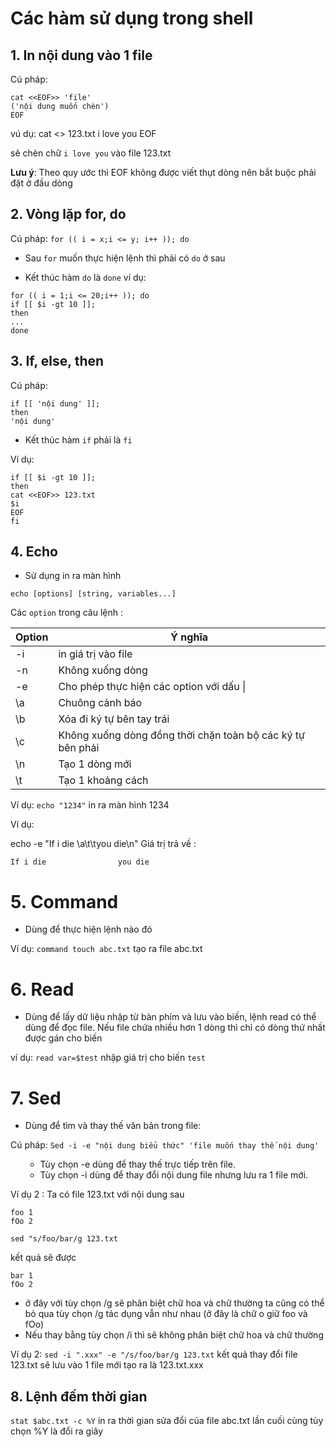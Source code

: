 # Các hàm sử dụng trong shell

## 1. In nội dung vào 1 file

Cú pháp:
```
cat <<EOF>> 'file'
('nội dung muốn chèn')
EOF
```

vú dụ: cat <<EOF>> 123.txt
i love you
EOF

sẽ chèn chữ `i love you` vào file 123.txt

**Lưu ý**: Theo quy ước thì EOF không được viết thụt dòng nên bắt buộc phải đặt ở đầu dòng

## 2. Vòng lặp for, do

Cú pháp: `for (( i = x;i <= y; i++ )); do ` 

- Sau `for` muốn thực hiện lệnh thì phải có `do` ở sau

- Kết thúc hàm `do` là `done`
ví dụ:
```
for (( i = 1;i <= 20;i++ )); do
if [[ $i -gt 10 ]];
then
...
done
```


## 3. If, else, then

Cú pháp: 
```
if [[ 'nội dung' ]];
then
'nội dung'
```
- Kết thúc hàm `if` phải là `fi`

Ví dụ: 
```
if [[ $i -gt 10 ]];
then
cat <<EOF>> 123.txt
$i
EOF
fi
```

## 4. Echo

- Sử dụng in ra màn hình

```
echo [options] [string, variables...]
```
Các `option` trong câu lệnh :

|Option|Ý nghĩa|
|------|-------|
|-i|in giá trị vào file|
|-n|Không xuống dòng|
|-e|Cho phép thực hiện các option với dấu \|
|\a|Chuông cảnh báo|
|\b|Xóa đi ký tự bên tay trái|
|\c|Không xuống dòng đồng thời chặn toàn bộ các ký tự bên phải|
|\n|Tạo 1 dòng mới|
|\t|Tạo 1 khoảng cách|

Ví dụ: `echo "1234"`  in ra màn hình 1234

Ví dụ: 

echo -e "If i die \a\t\tyou die\n"
Giá trị trả về :
```
If i die                you die
```

# 5. Command

- Dùng để thực hiện lệnh nào đó

Ví dụ: `command touch abc.txt`  tạo ra file abc.txt

# 6. Read

- Dùng để lấy dữ liệu nhập từ bàn phím và lưu vào biến, lệnh read có thể dùng để đọc file. Nếu file chứa nhiều hơn 1 dòng thì chỉ có dòng thứ nhất được gán cho biến

ví dụ: `read var=$test`  nhập giá trị cho biến `test`

# 7. Sed

- Dùng để tìm và thay thế văn bản trong file:

Cú pháp: `Sed -i -e "nội dung biểu thức" 'file muốn thay thế nội dung'` 
<ul>
  <ul>
    <li>Tùy chọn -e dùng để thay thế trực tiếp trên file.</li>
    <li>Tùy chọn -i dùng để thay đổi nội dung file nhưng lưu ra 1 file mới.</li>
</ul>
  </ul>

Ví dụ 2 :  Ta có file 123.txt với nội dung sau
```
foo 1
fOo 2
```
`sed "s/foo/bar/g 123.txt` 

kết quả sẽ được
```
bar 1
fOo 2
```
- ở đây với tùy chọn /g sẽ phân biệt chữ hoa và chữ thường ta cũng có thể bỏ qua tùy chọn /g tác dụng vẫn như nhau (ở đây là chữ o giữ foo và fOo)
- Nếu thay bằng tùy chọn /i thì sẽ không phân biệt chữ hoa và chữ thường

Ví dụ 2: `sed -i ".xxx" -e "/s/foo/bar/g 123.txt` kết quả thay đổi file 123.txt sẽ lưu vào 1 file mới tạo ra là 123.txt.xxx

## 8. Lệnh đếm thời gian

`stat $abc.txt -c %Y` in ra thời gian sửa đổi của file abc.txt lần cuối cùng tùy chọn %Y là đổi ra giây


